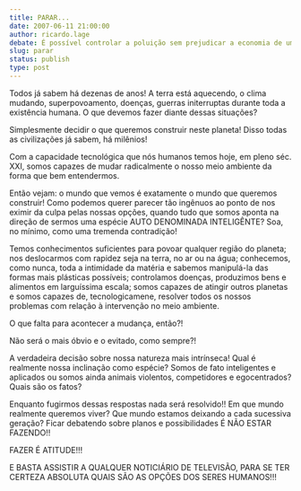 ```yaml
---
title: PARAR...
date: 2007-06-11 21:00:00
author: ricardo.lage
debate: É possível controlar a poluição sem prejudicar a economia de um país?
slug: parar
status: publish 
type: post
---
```


Todos já sabem há dezenas de anos! A terra está aquecendo, o clima mudando, superpovoamento, doenças, guerras initerruptas durante toda a existência humana. O que devemos fazer diante dessas situações?   

Simplesmente decidir o que queremos construir neste planeta! Disso todas as civilizações já sabem, há milênios!   

Com a capacidade tecnológica que nós humanos temos hoje, em pleno séc. XXI, somos capazes de mudar radicalmente o nosso meio ambiente da forma que bem entendermos.   

Então vejam: o mundo que vemos é exatamente o mundo que queremos construir! Como podemos querer parecer tão ingênuos ao ponto de nos eximir da culpa pelas nossas opções, quando tudo que somos aponta na direção de sermos uma espécie AUTO DENOMINADA INTELIGÊNTE? Soa, no mínimo, como uma tremenda contradição!  

Temos conhecimentos suficientes para povoar qualquer região do planeta; nos deslocarmos com rapidez seja na terra, no ar ou na água; conhecemos, como nunca, toda a intimidade da matéria e sabemos manipulá-la das formas mais plásticas possíveis; controlamos doenças, produzimos bens e alimentos em larguíssima escala; somos capazes de atingir outros planetas e somos capazes de, tecnologicamene, resolver todos os nossos problemas com relação à intervenção no meio ambiente.  

O que falta para acontecer a mudança, então?!  

Não será o mais óbvio e o evitado, como sempre?!  

A verdadeira decisão sobre nossa natureza mais intrínseca! Qual é realmente nossa inclinação como espécie? Somos de fato inteligentes e aplicados ou somos ainda animais violentos, competidores e egocentrados? Quais são os fatos?  

Enquanto fugirmos dessas respostas nada será resolvido!! Em que mundo realmente queremos viver? Que mundo estamos deixando a cada sucessiva geração? Ficar debatendo sobre planos e possibilidades É NÃO ESTAR FAZENDO!!  

FAZER É ATITUDE!!!   

E BASTA ASSISTIR A QUALQUER NOTICIÁRIO DE TELEVISÃO, PARA SE TER CERTEZA ABSOLUTA QUAIS SÃO AS OPÇÕES DOS SERES HUMANOS!!!
